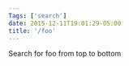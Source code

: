 ```yaml
---
Tags: ['search']
date: 2015-12-11T19:01:29-05:00
title: '/foo'
---
```


Search for foo from top to bottom
